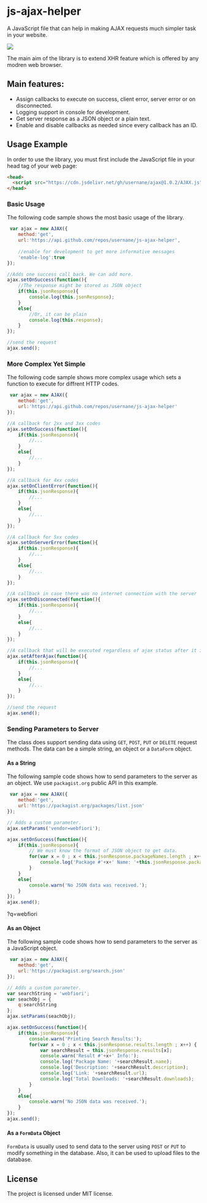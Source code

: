 # js-ajax-helper
A JavaScript file that can help in making AJAX requests much simpler task in your website. 
<p align="left">
<img src="https://img.shields.io/jsdelivr/gh/hm/usernane/ajax?color=light-green">
</p>
The main aim of the library is to extend XHR feature which is offered by any modren web browser.

## Main features:
* Assign callbacks to execute on success, client error, server error or on disconnected.
* Logging support in console for development.
* Get server response as a JSON object or a plain text.
* Enable and disable callbacks as needed since every callback has an ID.

## Usage Example
In order to use the library, you must first include the JavaScript file in your head tag of your web page:
``` html
<head>
  <script src="https://cdn.jsdelivr.net/gh/usernane/ajax@1.0.2/AJAX.js"></script>
</head>
```

### Basic Usage
The following code sample shows the most basic usage of the library.
``` javascript
 var ajax = new AJAX({
    method:'get',
    url:'https://api.github.com/repos/usernane/js-ajax-helper',
    
    //enable for development to get more informative messages
    'enable-log':true
});

//Adds one success call back. We can add more.
ajax.setOnSuccess(function(){
    //The response might be stored as JSON object
    if(this.jsonResponse){
        console.log(this.jsonResponse);
    }
    else{
        //Or, it can be plain
        console.log(this.response);
    }
});

//send the request
ajax.send();

```
### More Complex Yet Simple
The following code sample shows more complex usage which sets a function to execute for diffrent HTTP codes.

``` javascript
 var ajax = new AJAX({
    method:'get',
    url:'https://api.github.com/repos/usernane/js-ajax-helper'
});

//A callback for 2xx and 3xx codes
ajax.setOnSuccess(function(){
    if(this.jsonResponse){
        //...
    }
    else{
        //...
    }
});

//A callback for 4xx codes
ajax.setOnClientError(function(){
    if(this.jsonResponse){
        //...
    }
    else{
        //...
    }
});

//A callback for 5xx codes
ajax.setOnServerError(function(){
    if(this.jsonResponse){
        //...
    }
    else{
        //...
    }
});

//A callback in case there was no internet connection with the server
ajax.setOnDisconnected(function(){
    if(this.jsonResponse){
        //...
    }
    else{
        //...
    }
});

//A callback that will be executed regardless of ajax status after it is completed.
ajax.setAfterAjax(function(){
    if(this.jsonResponse){
        //...
    }
    else{
        //...
    }
});

//send the request
ajax.send();

```

### Sending Parameters to Server
The class does support sending data using `GET`, `POST`, `PUT` or `DELETE` request methods. The data can be a simple string, an object or a `DataForm` object. 
#### As a String
The following sample code shows how to send parameters to the server as an object. We use `packagist.org` public API in this example.
``` javascript
 var ajax = new AJAX({
    method:'get',
    url:'https://packagist.org/packages/list.json'
});

// Adds a custom parameter.
ajax.setParams('vendor=webfiori');

ajax.setOnSuccess(function(){
    if(this.jsonResponse){
        // We must know the format of JSON object to get data.
        for(var x = 0 ; x < this.jsonResponse.packageNames.length ; x++) {
            console.log('Package #'+x+' Name: '+this.jsonResponse.packageNames[x]);
        }
    }
    else{
        console.warn('No JSON data was received.');
    }
});
ajax.send();
```
?q=webfiori
#### As an Object
The following sample code shows how to send parameters to the server as a JavaScript object.
``` javascript
 var ajax = new AJAX({
    method:'get',
    url:'https://packagist.org/search.json'
});

// Adds a custom parameter.
var searchString = 'webfiori';
var seachObj = {
    q:searchString
};
ajax.setParams(seachObj);

ajax.setOnSuccess(function(){
    if(this.jsonResponse){
        console.warn('Printing Search Results:');
        for(var x = 0 ; x < this.jsonResponse.results.length ; x++) {
            var searchResult = this.jsonResponse.results[x];
            console.warn('Result #'+x+' Info:');
            console.log('Package Name: '+searchResult.name);
            console.log('Description: '+searchResult.description);
            console.log('Link: '+searchResult.url);
            console.log('Total Downloads: '+searchResult.downloads);
        }
    }
    else{
        console.warn('No JSON data was received.');
    }
});
ajax.send();
```
#### As a `FormData` Object
`FormData` is usually used to send data to the server using `POST` or `PUT` to modify something in the database. Also, it can be used to upload files to the database. 

## License
The project is licensed under MIT license.

